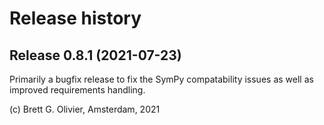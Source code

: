 Release history
===============

Release 0.8.1 (2021-07-23)
--------------------------

Primarily a bugfix release to fix the SymPy compatability issues as well as improved requirements handling.





(c) Brett G. Olivier, Amsterdam, 2021